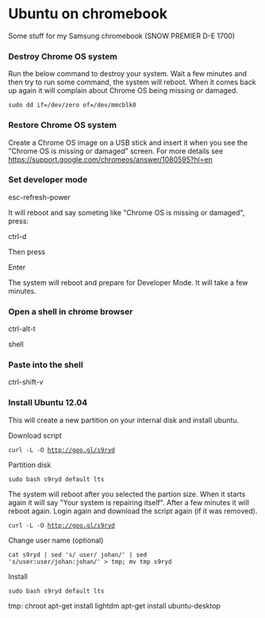 Ubuntu on chromebook
====================
Some stuff for my Samsung chromebook (SNOW PREMIER D-E 1700)

### Destroy Chrome OS system
Run the below command to destroy your system. Wait a few minutes and then try to run some command, the system will reboot. When it comes back up again it will complain about Chrome OS being missing or damaged.

<code>sudo dd if=/dev/zero of=/dev/mmcblk0</code>

### Restore Chrome OS system
Create a Chrome OS image on a USB stick and insert it when you see the "Chrome OS is missing or damaged" screen. For more details see https://support.google.com/chromeos/answer/1080595?hl=en

### Set developer mode
esc-refresh-power

It will reboot and say someting like "Chrome OS is missing or damaged", press:

ctrl-d

Then press

Enter

The system will reboot and prepare for Developer Mode. It will take a few minutes.

### Open a shell in chrome browser
ctrl-alt-t

shell

### Paste into the shell
ctrl-shift-v

### Install Ubuntu 12.04
This will create a new partition on your internal disk and install ubuntu. 

Download script

<code>curl -L -O http://goo.gl/s9ryd</code>

Partition disk

<code>sudo bash s9ryd default lts</code>

The system will reboot after you selected the partion size. When it starts again it will say "Your system is repairing itself". After a few minutes it will reboot again. Login again and download the script again (if it was removed).

<code>curl -L -O http://goo.gl/s9ryd</code>

Change user name (optional)

<code>cat s9ryd | sed 's/ user/ johan/' | sed 's/user:user/johan:johan/' > tmp; mv tmp s9ryd</code>

Install

<code>sudo bash s9ryd default lts</code>

tmp:
chroot
apt-get install lightdm
apt-get install ubuntu-desktop
